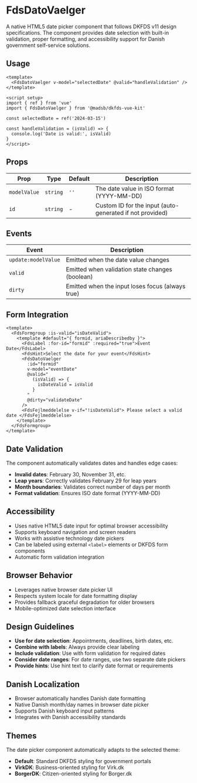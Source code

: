 # FdsDatoVaelger

A native HTML5 date picker component that follows DKFDS v11 design specifications. The component provides date selection with built-in validation, proper formatting, and accessibility support for Danish government self-service solutions.

## Usage

```vue
<template>
  <FdsDatoVaelger v-model="selectedDate" @valid="handleValidation" />
</template>

<script setup>
import { ref } from 'vue'
import { FdsDatoVaelger } from '@madsb/dkfds-vue-kit'

const selectedDate = ref('2024-03-15')

const handleValidation = (isValid) => {
  console.log('Date is valid:', isValid)
}
</script>
```

## Props

| Prop         | Type     | Default | Description                                              |
| ------------ | -------- | ------- | -------------------------------------------------------- |
| `modelValue` | `string` | `''`    | The date value in ISO format (YYYY-MM-DD)                |
| `id`         | `string` | -       | Custom ID for the input (auto-generated if not provided) |

## Events

| Event               | Description                                      |
| ------------------- | ------------------------------------------------ |
| `update:modelValue` | Emitted when the date value changes              |
| `valid`             | Emitted when validation state changes (boolean)  |
| `dirty`             | Emitted when the input loses focus (always true) |

## Form Integration

```vue
<template>
  <FdsFormgroup :is-valid="isDateValid">
    <template #default="{ formid, ariaDescribedby }">
      <FdsLabel :for-id="formid" :required="true">Event Date</FdsLabel>
      <FdsHint>Select the date for your event</FdsHint>
      <FdsDatoVaelger
        :id="formid"
        v-model="eventDate"
        @valid="
          (isValid) => {
            isDateValid = isValid
          }
        "
        @dirty="validateDate"
      />
      <FdsFejlmeddelelse v-if="!isDateValid"> Please select a valid date </FdsFejlmeddelelse>
    </template>
  </FdsFormgroup>
</template>
```

## Date Validation

The component automatically validates dates and handles edge cases:

- **Invalid dates**: February 30, November 31, etc.
- **Leap years**: Correctly validates February 29 for leap years
- **Month boundaries**: Validates correct number of days per month
- **Format validation**: Ensures ISO date format (YYYY-MM-DD)

## Accessibility

- Uses native HTML5 date input for optimal browser accessibility
- Supports keyboard navigation and screen readers
- Works with assistive technology date pickers
- Can be labeled using external `<label>` elements or DKFDS form components
- Automatic form validation integration

## Browser Behavior

- Leverages native browser date picker UI
- Respects system locale for date formatting display
- Provides fallback graceful degradation for older browsers
- Mobile-optimized date selection interface

## Design Guidelines

- **Use for date selection**: Appointments, deadlines, birth dates, etc.
- **Combine with labels**: Always provide clear labeling
- **Include validation**: Use with form validation for required dates
- **Consider date ranges**: For date ranges, use two separate date pickers
- **Provide hints**: Use hint text to clarify date format or requirements

## Danish Localization

- Browser automatically handles Danish date formatting
- Native Danish month/day names in browser date picker
- Supports Danish keyboard input patterns
- Integrates with Danish accessibility standards

## Themes

The date picker component automatically adapts to the selected theme:

- **Default**: Standard DKFDS styling for government portals
- **VirkDK**: Business-oriented styling for Virk.dk
- **BorgerDK**: Citizen-oriented styling for Borger.dk
